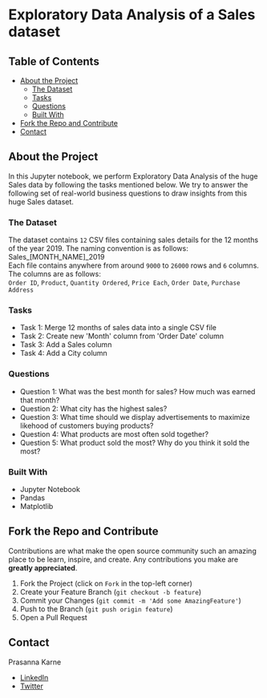 # Exploratory Data Analysis of a Sales dataset
## Table of Contents

* [About the Project](#about-the-project)
  * [The Dataset](#the-dataset)
  * [Tasks](#tasks)
  * [Questions](#questions)
  * [Built With](#built-with)
* [Fork the Repo and Contribute](#Fork-the-Repo-and-Contribute)
* [Contact](#contact)

## About the Project

In this Jupyter notebook, we perform Exploratory Data Analysis of the huge Sales data by following the  tasks mentioned below. We try to answer the following set of real-world business questions to draw insights from this huge Sales dataset.



### The Dataset
The dataset contains `12` CSV files containing sales details for the 12 months of the year 2019. The naming convention is as follows: Sales_[MONTH_NAME]_2019\
Each file contains anywhere from around `9000` to `26000` rows and `6` columns. The columns are as follows:\
`Order ID`,	`Product`, `Quantity Ordered`, `Price Each`, `Order Date`, `Purchase Address`


### Tasks

* Task 1: Merge 12 months of sales data into a single CSV file
* Task 2: Create new 'Month' column from 'Order Date' column
* Task 3: Add a Sales column
* Task 4: Add a City column

### Questions

* Question 1: What was the best month for sales? How much was earned that month?
* Question 2: What city has the highest sales?
* Question 3: What time should we display advertisements to maximize likehood of customers buying products?
* Question 4: What products are most often sold together?
* Question 5: What product sold the most? Why do you think it sold the most?

### Built With

* Jupyter Notebook
* Pandas
* Matplotlib

## Fork the Repo and Contribute

Contributions are what make the open source community such an amazing place to be learn, inspire, and create. Any contributions you make are **greatly appreciated**.

1. Fork the Project (click on `Fork` in the top-left corner)
2. Create your Feature Branch (`git checkout -b feature`)
3. Commit your Changes (`git commit -m 'Add some AmazingFeature'`)
4. Push to the Branch (`git push origin feature`)
5. Open a Pull Request

## Contact

Prasanna Karne 
  * [LinkedIn](https://www.linkedin.com/in/prasannakarne)
  * [Twitter](https://twitter.com/prasannakarne)

